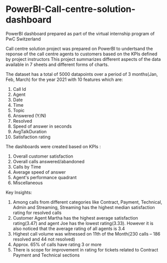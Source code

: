 # PowerBI-Call-centre-solution-dashboard
PowerBI dashboard prepared as part of the virtual internship program of PwC Switzerland 

Call centre solution project was prepared on PowerBI to undertsand the reponse of the call centre agents to customers based on the KPIs defined by project instructors
This project summarizes different aspects of the data available in 7 sheets and different forms of charts.

The dataset has a total of 5000 datapoints over a period of 3 months(Jan, Feb, March) for the year 2021 with 10 features which are:
1. Call Id
2. Agent	
3. Date
4. Time
5. Topic	
6. Answered (Y/N)	
7. Resolved	
8. Speed of answer in seconds	
9. AvgTalkDuration	
10. Satisfaction rating

The dashboards were created based on KPIs :
1. Overall customer satisfaction
2. Overall calls answered/abandoned
3. Calls by Time
4. Average speed of answer
5. Agent's performance quadrant
6. Miscellaneous


Key Insights:
1.	Among calls from different categories like Contract, Payment, Technical, Admin and Streaming, Streaming has the highest median satisfaction rating for resolved calls
2.	Customer Agent Martha has the highest average satisfaction rating(3.47) and agent Joe has the lowest rating(3.33). However it is also noticed that the average rating of all agents is 3.4
3.	Highest call volume was witnessed on 11th of the Month(230 calls – 186 resolved and 44 not resolved)
4.	Approx. 65% of calls have rating 3 or more 
5.	There is scope for improvement in rating for tickets related to Contract Payment and Technical sections
